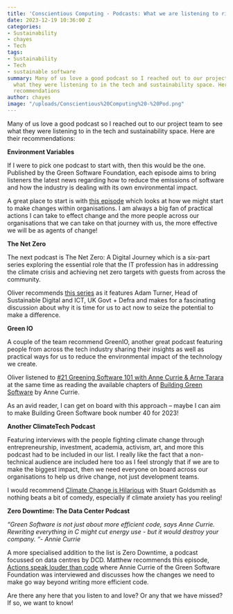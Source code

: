 ```yaml
---
title: 'Conscientious Computing - Podcasts: What we are listening to right now!'
date: 2023-12-19 10:36:00 Z
categories:
- Sustainability
- chayes
- Tech
tags:
- Sustainability
- Tech
- sustainable software
summary: Many of us love a good podcast so I reached out to our project team to see
  what they were listening to in the tech and sustainability space. Here are their
  recommendations
author: chayes
image: "/uploads/Conscientious%20Computing%20-%20Pod.png"
---
```


Many of us love a good podcast so I reached out to our project team to see what they were listening to in the tech and sustainability space. Here are their recommendations:

**Environment Variables**

If I were to pick one podcast to start with, then this would be the one. Published by the Green Software Foundation, each episode aims to bring listeners the latest news regarding how to reduce the emissions of software and how the industry is dealing with its own environmental impact.

A great place to start is with [this episode](https://podcast.greensoftware.foundation/e/pnmmzp0n-how-do-we-make-green-changes-in-organisations.) which looks at how we might start to make changes within organisations. I am always a big fan of practical actions I can take to effect change and the more people across our organisations that we can take on that journey with us, the more effective we will be as agents of change!

**The Net Zero**

The next podcast is The Net Zero: A Digital Journey which is a six-part series exploring the essential role that the IT profession has in addressing the climate crisis and achieving net zero targets with guests from across the community.

Oliver recommends [this series](https://www.bcs.org/articles-opinion-and-research/the-net-zero-a-digital-journey-1/) as it features Adam Turner, Head of Sustainable Digital and ICT, UK Govt \+ Defra and makes for a fascinating discussion about why it is time for us to act now to seize the potential to make a difference.

**Green IO**

A couple of the team recommend GreenIO, another great podcast featuring people from across the tech industry sharing their insights as well as practical ways for us to reduce the environmental impact of the technology we create.

Oliver listened to [#21 Greening Software 101 with Anne Currie & Arne Tarara](https://greenio.gaelduez.com/e/vnw636x8-21-greening-software-101-with-arne-tarara-and-anne-currie) at the same time as reading the available chapters of [Building Green Software](https://www.oreilly.com/library/view/building-green-software/9781098150617/) by Anne Currie.

As an avid reader, I can get on board with this approach – maybe I can aim to make Building Green Software book number 40 for 2023!

**Another ClimateTech Podcast**

Featuring interviews with the people fighting climate change through entrepreneurship, investment, academia, activism, art, and more this podcast had to be included in our list. I really like the fact that a non-technical audience are included here too as I feel strongly that if we are to make the biggest impact, then we need everyone on board across our organisations to help us drive change, not just development teams.

I would recommend [Climate Change is Hilarious](https://www.climatetechpod.com/2189546/14116482-climate-change-is-hilarious-with-stuart-goldsmith,) with Stuart Goldsmith as nothing beats a bit of comedy, especially if climate anxiety has you reeling!

**Zero Downtime: The Data Center Podcast**

*“Green Software is not just about more efficient code, says Anne Currie. Rewriting everything in C might cut energy use - but it would destroy your company. “- Annie Currie*

A more specialised addition to the list is Zero Downtime, a podcast focussed on data centres by DCD. Matthew recommends this episode, [Actions speak louder than code](https://www.datacenterdynamics.com/en/podcasts/zero-downtime/episode-37-actions-speak-louder-than-code-with-anne-currie-green-software-foundation/) where Annie Currie of the Green Software Foundation was interviewed and discusses how the changes we need to make go way beyond writing more efficient code.

Are there any here that you listen to and love? Or any that we have missed? If so, we want to know!